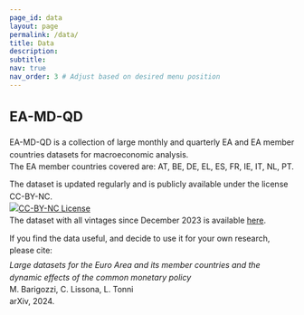 ```yaml
---
page_id: data
layout: page
permalink: /data/
title: Data
description:
subtitle: 
nav: true
nav_order: 3 # Adjust based on desired menu position
---
```


<!-- Styles for collapsible sections -->
<style>
  .projects h2.category {
    cursor: default;
    font-weight: bold;
    font-size: 1.5rem;
  }

  html[data-theme="light"] .projects h2.category {
    color: var(--global-theme-color, #9b59b6) !important;
  }

  html[data-theme="dark"] .projects h2.category {
    color: var(--global-theme-color, #00bcd4) !important;
  }

  #content-1 {
    margin-top: 20px;
    margin-bottom: 20px;
  }

  .work-in-progress {
    margin-bottom: 15px;
  }

  .line-item {
    padding-left: 0px;
    line-height: 16pt;
  }
  
  .small-text {
    font-size: 0.8rem; /* Adjust the value as needed */
  }
</style>

<!-- DATA SECTION -->
<div class="projects">
  <h2 class="category">
    EA-MD-QD
  </h2>
</div>

<div id="content-1">
  <div class="work-in-progress">
    <div class="line-item">
        <div> EA-MD-QD is a collection of large monthly and quarterly EA and EA member countries datasets for macroeconomic analysis. </div>
        <div style="margin-bottom: 10px;"> The EA member countries covered are: AT, BE, DE, EL, ES, FR, IE, IT, NL, PT. </div>
        <div> The dataset is updated regularly and is publicly available under the license CC-BY-NC. </div> <a href="https://creativecommons.org/licenses/by-nc/4.0/" target="_blank">
        <img src="https://licensebuttons.net/l/by-nc/4.0/88x31.png" alt="CC-BY-NC License"></a>
        <div style="margin-bottom: 10px;"> The dataset with all vintages since December 2023 is available 
              <a href="https://zenodo.org/records/14018642">here</a>. </div>
        <div style="margin-bottom: 5px;"> If you find the data useful, and decide to use it for your own research, please cite: </div>
        <div> <span><i>Large datasets for the Euro Area and its member countries and the dynamic effects of the common monetary policy</i></span> </div>
        <div class="small.text;"> M. Barigozzi, C. Lissona, L. Tonni </div> 
        <div class="small.text;"> arXiv, 2024. </div>
    </div>
  </div>
</div>

